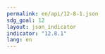 ```yaml
---
permalink: en/api/12-8-1.json
sdg_goal: 12
layout: json_indicator
indicator: "12.8.1"
lang: en
---
```

